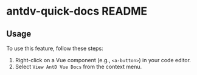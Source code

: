 # antdv-quick-docs README

## Usage

To use this feature, follow these steps:

1. Right-click on a Vue component (e.g., `<a-button>`) in your code editor.
2. Select `View AntD Vue Docs` from the context menu.


